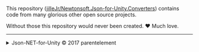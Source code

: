 This repository ([jilleJr/Newtonsoft.Json-for-Unity.Converters][repo-url])
contains code from many glorious other open source projects.

Without those this repository would never been created. ❤ Much love.

---

<details>
<summary>Json-NET-for-Unity &copy; 2017 parentelement</summary>

<https://github.com/ianmacgillivray/Json-NET-for-Unity>

The MIT License (MIT)

Copyright (c) 2017 parentelement

Permission is hereby granted, free of charge, to any person obtaining a copy
of this software and associated documentation files (the "Software"), to deal
in the Software without restriction, including without limitation the rights
to use, copy, modify, merge, publish, distribute, sublicense, and/or sell
copies of the Software, and to permit persons to whom the Software is
furnished to do so, subject to the following conditions:

The above copyright notice and this permission notice shall be included in all
copies or substantial portions of the Software.

THE SOFTWARE IS PROVIDED "AS IS", WITHOUT WARRANTY OF ANY KIND, EXPRESS OR
IMPLIED, INCLUDING BUT NOT LIMITED TO THE WARRANTIES OF MERCHANTABILITY,
FITNESS FOR A PARTICULAR PURPOSE AND NONINFRINGEMENT. IN NO EVENT SHALL THE
AUTHORS OR COPYRIGHT HOLDERS BE LIABLE FOR ANY CLAIM, DAMAGES OR OTHER
LIABILITY, WHETHER IN AN ACTION OF CONTRACT, TORT OR OTHERWISE, ARISING FROM,
OUT OF OR IN CONNECTION WITH THE SOFTWARE OR THE USE OR OTHER DEALINGS IN THE
SOFTWARE.

</details>

[repo-url]: https://github.com/jilleJr/Newtonsoft.Json-for-Unity.Converters
